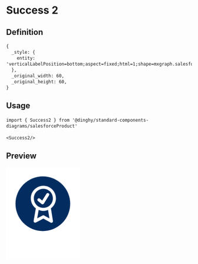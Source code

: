# Success 2

## Definition

```
{
  _style: { 
    entity: 'verticalLabelPosition=bottom;aspect=fixed;html=1;shape=mxgraph.salesforce.success2;',
  },
  _original_width: 60,
  _original_height: 60,
}
```

## Usage

```
import { Success2 } from '@dinghy/standard-components-diagrams/salesforceProduct'

<Success2/>
```

## Preview

<img src="./success-2.png" width="200"/>
